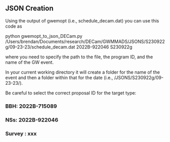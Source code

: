 ## JSON Creation 

Using the output of gwemopt (i.e., schedule_decam.dat) you can use this code as 

python gwemopt_to_json_DECam.py /Users/brendan/Documents/research/DECam/GWMMADS/JSONS/S230922g/09-23-23/schedule_decam.dat 2022B-922046 S230922g

where you need to specify the path to the file, the program ID, and the name of the GW event. 

In your current working directory it will create a folder for the name of the event and then a folder within that for the date (i.e., /JSONS/S230922g/09-23-23/). 

Be careful to select the correct proposal ID for the target type:

### BBH: 2022B-715089
### NSs: 2022B-922046
### Survey : xxx
